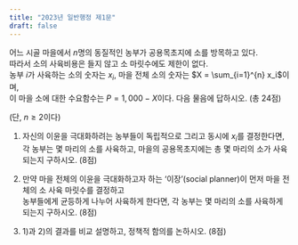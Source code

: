 ```yaml
---
title: "2023년 일반행정 제1문"
draft: false
---
```


어느 시골 마을에서 $n$명의 동질적인 농부가 공용목초지에 소를 방목하고 있다.  
따라서 소의 사육비용은 들지 않고 소 마릿수에도 제한이 없다.  
농부 $i$가 사육하는 소의 숫자는 $x_i$, 마을 전체 소의 숫자는 $X = \sum_{i=1}^{n} x_i$이며,  
이 마을 소에 대한 수요함수는 $P = 1,000 - X$이다. 다음 물음에 답하시오. (총 24점)

(단, $n \geq 2$이다)

1) 자신의 이윤을 극대화하려는 농부들이 독립적으로 그리고 동시에 $x_i$를 결정한다면,  
각 농부는 몇 마리의 소를 사육하고, 마을의 공용목초지에는 총 몇 마리의 소가 사육되는지 구하시오. (8점)

2) 만약 마을 전체의 이윤을 극대화하고자 하는 ‘이장’(social planner)이 먼저 마을 전체의 소 사육 마릿수를 결정하고  
농부들에게 균등하게 나누어 사육하게 한다면, 각 농부는 몇 마리의 소를 사육하게 되는지 구하시오. (8점)

3) 1)과 2)의 결과를 비교 설명하고, 정책적 함의를 논하시오. (8점)

